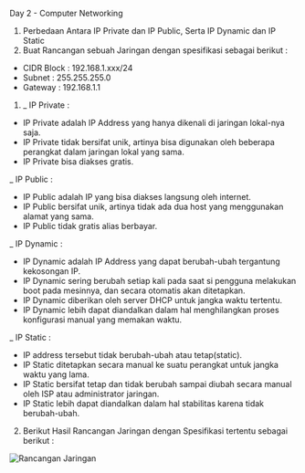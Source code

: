 Day 2 - Computer Networking

1. Perbedaan Antara IP Private dan IP Public, Serta IP Dynamic dan IP Static
2. Buat Rancangan sebuah Jaringan dengan spesifikasi sebagai berikut :
- CIDR Block : 192.168.1.xxx/24
- Subnet     : 255.255.255.0
- Gateway    : 192.168.1.1

1. _ IP Private :
  *  IP Private adalah IP Address yang hanya dikenali di jaringan lokal-nya saja.
  *  IP Private tidak bersifat unik, artinya bisa digunakan oleh beberapa perangkat dalam jaringan lokal yang sama.
  *  IP Private bisa diakses gratis. 
  
  _ IP Public :
  *  IP Public adalah IP yang bisa diakses langsung oleh internet.
  *  IP Public bersifat unik, artinya tidak ada dua host yang menggunakan alamat yang sama.
  *   IP Public tidak gratis alias berbayar.
  
  _ IP Dynamic :
  * IP Dynamic adalah IP Address yang dapat berubah-ubah tergantung kekosongan IP.
  * IP Dynamic sering berubah setiap kali pada saat si pengguna melakukan boot pada mesinnya, dan secara otomatis akan ditetapkan.
  * IP Dynamic diberikan oleh server DHCP untuk jangka waktu tertentu.
  *  IP Dynamic lebih dapat diandalkan dalam hal menghilangkan proses konfigurasi manual yang memakan waktu.

 _ IP Static : 
  *  IP address tersebut tidak berubah-ubah atau tetap(static).
  *  IP Static ditetapkan secara manual ke suatu perangkat untuk jangka waktu yang lama.
  *  IP Static bersifat tetap dan tidak berubah sampai diubah secara manual oleh ISP atau administrator jaringan.
  *  IP Static lebih dapat diandalkan dalam hal stabilitas karena tidak berubah-ubah.


2. Berikut Hasil Rancangan Jaringan dengan Spesifikasi tertentu sebagai berikut :

![Rancangan Jaringan](https://github.com/Drewsans/devops17-dumbways-Tesar-Nurrizky/assets/118201274/dde6baec-4a45-4aad-9e38-05e5146822a4)
